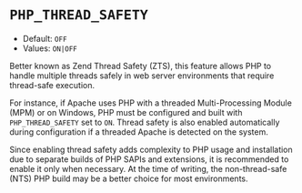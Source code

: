 # `PHP_THREAD_SAFETY`

* Default: `OFF`
* Values: `ON|OFF`

Better known as Zend Thread Safety (ZTS), this feature allows PHP to handle
multiple threads safely in web server environments that require thread-safe
execution.

For instance, if Apache uses PHP with a threaded Multi-Processing Module (MPM)
or on Windows, PHP must be configured and built with `PHP_THREAD_SAFETY` set to
`ON`. Thread safety is also enabled automatically during configuration if a
threaded Apache is detected on the system.

Since enabling thread safety adds complexity to PHP usage and installation due
to separate builds of PHP SAPIs and extensions, it is recommended to enable it
only when necessary. At the time of writing, the non-thread-safe (NTS) PHP build
may be a better choice for most environments.
